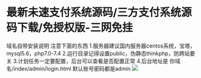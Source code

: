 # 最新未速支付系统源码/三方支付系统源码下载/免授权版-三网免挂

域名自带安装说明
注意下面的东西
1.服务器建议国内服务器centos系统，宝塔，mysql5.6，php7.0-7.4
2.运行目录记得设置public，伪静态thinkphp，防跨站要关
3.计划任务一定要配置，后台可以查看是否配置正常
4.后台地址是 你域名/index/admin/login.html
默认账号密码都是admin
[![](https://wukongymw.com/wp-content/uploads/2022/10/1665578762-77a65d9dd46130e.png)](https://wukongymw.com/wp-content/uploads/2022/10/1665578762-77a65d9dd46130e.png)